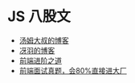 # JS 八股文

- [汤姆大叔的博客](https://www.cnblogs.com/TomXu/archive/2011/12/15/2288411.html)
- [冴羽的博客](https://github.com/mqyqingfeng/Blog)
- [前端进阶之道](https://yuchengkai.cn/)
- [前端面试真题，会80%直接进大厂](https://bytedance.feishu.cn/base/app8Ok6k9qafpMkgyRbfgxeEnet?table=tbl8N69gPzRQJRbI&view=vewI1b8qMy)